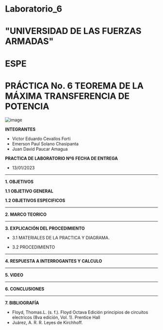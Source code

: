 # Laboratorio_6

# "UNIVERSIDAD DE LAS FUERZAS ARMADAS"
# ESPE
# PRÁCTICA No. 6 TEOREMA DE LA MÁXIMA TRANSFERENCIA DE POTENCIA

![image](https://user-images.githubusercontent.com/116772918/200762591-a164d8db-c02e-4269-8bb4-0bc4c810d79f.png)

**INTEGRANTES**
 
* Victor Eduardo Cevallos Forti
* Emerson Paul Solano Chasipanta
* Juan David Paucar Amagua


**PRACTICA DE LABORATORIO Nº6**
**FECHA DE ENTREGA**
* 13/01/2023
--------------------------------------------------------------------------------------------------------------------------------------------------------------------------------------

**1. OBJETIVOS**

**1.1  OBJETIVO GENERAL**

**1.2  OBJETIVOS ESPECIFICOS**

--------------------------------------------------------------------------------------------------------------------------------------------------------------------------------------
**2. MARCO TEORICO**

--------------------------------------------------------------------------------------------------------------------------------------------------------------------------------------
**3. EXPLICACIÓN DEL PROCEDIMIENTO**

* 3.1 MATERIALES DE LA PRACTICA Y DIAGRAMA.

* 3.2 PROCEDIMIENTO

-----------------------------------------------------------------------------------------------------------------------------------------------
**4. RESPUESTA A INTERROGANTES Y CALCULO**

--------------------------------------------------------------------------------------------------------------------------------------------------------------------------------------

**5. VIDEO**

--------------------------------------------------------------------------------------------------------------------------------------------------------------------------------------

**6. CONCLUSIONES**

----------------------------------------------------------------------------------------------------------------------------------------------------------------------------------------

**7. BIBLIOGRAFÍA**
* Floyd, Thomas.L. (s. f.). Floyd Octava Edición principios de circuitos electricos (8va edición, Vol. 1). Prentice Hall
* Juárez, A. R. R. Leyes de Kirchhoff.



